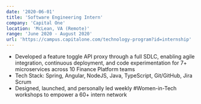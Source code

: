 ```yaml
---
date: '2020-06-01'
title: 'Software Engineering Intern'
company: 'Capital One'
location: 'McLean, VA (Remote)'
range: 'June 2020 - August 2020'
url: 'https://campus.capitalone.com/technology-program?id=internship'
---
```


- Developed a feature toggle API proxy through a full SDLC, enabling agile integration, continuous deployment, and code experimentation for 7+ microservices across 10 Finance Platform teams
- Tech Stack: Spring, Angular, NodeJS, Java, TypeScript, Git/GitHub, Jira Scrum
- Designed, launched, and personally led weekly #Women-in-Tech workshops to empower a 60+ intern network
